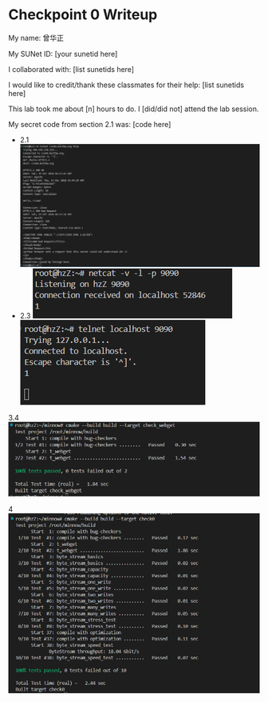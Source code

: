 Checkpoint 0 Writeup
====================

My name: 曾华正

My SUNet ID: [your sunetid here]

I collaborated with: [list sunetids here]

I would like to credit/thank these classmates for their help: [list sunetids here]

This lab took me about [n] hours to do. I [did/did not] attend the lab session.

My secret code from section 2.1 was: [code here]
* 2.1 
![alt text](1729322297592.png)
* 2.3
![alt text](1729323123709.png)
![alt text](1729323133200.png)

3.4
![alt text](1729735699034.png)

4
![alt text](1729735749895.png)
